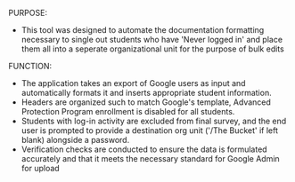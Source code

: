 PURPOSE:
* This tool was designed to automate the documentation formatting necessary to single out students who have 'Never logged in' and place them all into a seperate organizational unit for the purpose of bulk edits

FUNCTION:
* The application takes an export of Google users as input and automatically formats it and inserts appropriate student information.
* Headers are organized such to match Google's template, Advanced Protection Program enrollment is disabled for all students.
* Students with log-in activity are excluded from final survey, and the end user is prompted to provide a destination org unit ('/The Bucket' if left blank) alongside a password.
* Verification checks are conducted to ensure the data is formulated accurately and that it meets the necessary standard for Google Admin for upload
